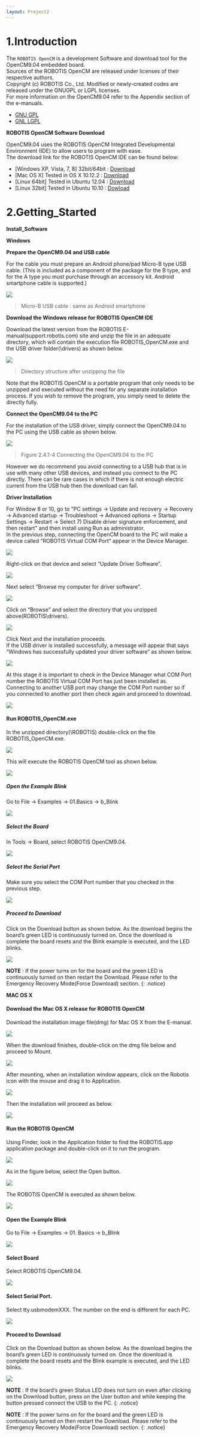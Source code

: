 ```yaml
---
layout: Project2
---
```


# 1.Introduction

The `ROBOTIS OpenCM` is a development Software and download tool for the OpenCM9.04 embedded board.  
Sources of the ROBOTIS OpenCM are released under licenses of their respective authors.  
Copyright (c)  ROBOTIS Co., Ltd. Modified or newly-created codes are released under the GNUGPL or LGPL licenses.  
For more information on the OpenCM9.04 refer to the Appendix section of the e-manuals.  

- [GNU GPL](http://opensource.org/licenses/gpl-license.php)
- [GNL LGPL](http://opensource.org/licenses/lgpl-license.php)

**ROBOTIS OpenCM Software Download**

OpenCM9.04 uses the ROBOTIS OpenCM Integrated Developmental Environment (IDE) to allow users to program with ease.  
The download link for the ROBOTIS OpenCM IDE can be found below:

- [Windows XP, Vista, 7, 8] 32bit/64bit : [Download](http://www.robotis.com/service/download.php?no=47)
- [Mac OS X] Tested in OS X 10.12.2 : [Download](http://www.robotis.com/service/download.php?no=48)
- [Linux 64bit] Tested in Ubuntu 12.04 : [Download](http://www.robotis.com/service/download.php?no=49)
- [Linux 32bit] Tested in Ubuntu 10.10 : [Dowload](http://www.robotis.com/service/download.php?no=50)


# 2.Getting_Started

**Install_Software**

**Windows**

**Prepare the OpenCM9.04 and USB cable**

For the cable you must prepare an Android phone/pad Micro-B type USB cable. (This is included as a component of the package for the B type, and for the A type you must purchase through an accessory kit. Android smartphone cable is supported.)

![](/images/sw/opencm_ide_001.png)

> Micro-B USB cable : same as Android smartphone

**Download the Windows release for ROBOTIS OpenCM IDE**

Download the latest version from the ROBOTIS E-manual(support.robotis.com) site and unzip the file in an adequate directory, which will contain the execution file ROBOTIS_OpenCM.exe and the USB driver folder(\drivers) as shown below.

![](/images/sw/opencm_ide_002.png)

> Directory structure after unzipping the file

Note that the ROBOTIS OpenCM is a portable program that only needs to be unzipped and executed without the need for any separate installation process. If you wish to remove the program, you simply need to delete the directly fully.

**Connect the OpenCM9.04 to the PC**

For the installation of the USB driver, simply connect the OpenCM9.04 to the PC using the USB cable as shown below.

![](/images/sw/opencm_ide_003.png)

> Figure 2.4.1-4 Connecting the OpenCM9.04 to the PC

However we do recommend you avoid connecting to a USB hub that is in use with many other USB devices, and instead you connect to the PC directly. There can be rare cases in which if there is not enough electric current from the USB hub then the download can fail.

**Driver Installation**

For Window 8 or 10, go to "PC settings -> Update and recovery -> Recovery -> Advanced startup -> Troubleshoot -> Advanced options -> Startup Settings -> Restart -> Select 7) Disable driver signature enforcement, and then restart" and then install using Run as administrator.  
In the previous step, connecting the OpenCM board to the PC will make a device called “ROBOTIS Virtual COM Port” appear in the Device Manager.

![](/images/sw/opencm_ide_004.png)

Right-click on that device and select “Update Driver Software”.

![](/images/sw/opencm_ide_005.png)

Next select “Browse my computer for driver software”.

![](/images/sw/opencm_ide_006.png)

Click on “Browse” and select the directory that you unzipped above(ROBOTIS\drivers).

![](/images/sw/opencm_ide_007.png)

Click Next and the installation proceeds.  
If the USB driver is installed successfully, a message will appear that says “Windows has successfully updated your driver software” as shown below.

![](/images/sw/opencm_ide_008.png)

At this stage it is important to check in the Device Manager what COM Port number the ROBOTIS Virtual COM Port has just been installed as.  
Connecting to another USB port may change the COM Port number so if you connected to another port then check again and proceed to download.

![](/images/sw/opencm_ide_009.png)

#### Run ROBOTIS_OpenCM.exe

In the unzipped directory(\ROBOTIS) double-click on the file ROBOTIS_OpenCM.exe.

![](/images/sw/opencm_ide_010.png)

This will execute the ROBOTIS OpenCM tool as shown below.

![](/images/sw/opencm_ide_011.png)

##### Open the Example Blink

Go to File → Examples → 01.Basics → b_Blink

![](/images/sw/opencm_ide_012.png)

##### Select the Board

In Tools → Board, select ROBOTIS OpenCM9.04.

![](/images/sw/opencm_ide_013.png)

##### Select the Serial Port

Make sure you select the COM Port number that you checked in the previous step.

![](/images/sw/opencm_ide_014.png)

##### Proceed to Download

Click on the Download button as shown below. As the download begins the board’s green LED is continuously turned on. Once the download is complete the board resets and the Blink example is executed, and the LED blinks.

![](/images/sw/opencm_ide_015.png)

**NOTE** : If the power turns on for the board and the green LED is continuously turned on then restart the Download. Please refer to the Emergency Recovery Mode(Force Download) section.
{: .notice}

**MAC OS X**

#### Download the Mac OS X release for ROBOTIS OpenCM

Download the installation image file(dmg) for Mac OS X from the E-manual.

![](/images/sw/opencm_ide_016.png)

When the download finishes, double-click on the dmg file below and proceed to Mount.

![](/images/sw/opencm_ide_017.png)

After mounting, when an installation window appears, click on the Robotis icon with the mouse and drag it to Application.

![](/images/sw/opencm_ide_018.png)

Then the installation will proceed as below.

![](/images/sw/opencm_ide_019.png)

#### Run the ROBOTIS OpenCM

Using Finder, look in the Application folder to find the ROBOTIS.app application package and double-click on it to run the program.

![](/images/sw/opencm_ide_020.png)

As in the figure below, select the Open button.

![](/images/sw/opencm_ide_021.png)

The ROBOTIS OpenCM is executed as shown below.

![](/images/sw/opencm_ide_022.png)

#### Open the Example Blink

Go to File → Examples → 01. Basics → b_Blink

![](/images/sw/opencm_ide_023.png)

#### Select Board

Select ROBOTIS OpenCM9.04.

![](/images/sw/opencm_ide_024.png)

#### Select Serial Port.

Select tty.usbmodemXXX. The number on the end is different for each PC.

![](/images/sw/opencm_ide_025.png)

#### Proceed to Download

Click on the Download button as shown below. As the download begins the board’s green LED is continuously turned on. Once the download is complete the board resets and the Blink example is executed, and the LED blinks.

![](/images/sw/opencm_ide_026.png)

**NOTE** : If the board’s green Status LED does not turn on even after clicking on the Download button, press on the User button and while keeping the button pressed connect the USB to the PC.
{: .notice}

**NOTE** : If the power turns on for the board and the green LED is continuously turned on then restart the Download. Please refer to the Emergency Recovery Mode(Force Download) section.
{: .notice}
